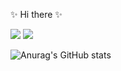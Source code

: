 
✨ Hi there ✨

<img src="https://camo.githubusercontent.com/50e5fe42456a664d3d35e7b1907475560b74cdce02c55b5f90cb9ef473e761f2/68747470733a2f2f696d672e736869656c64732e696f2f62616467652f507974686f6e2d37373641423f7374796c653d666c61742d737175617265266c6f676f3d507974686f6e266c6f676f436f6c6f723d7768697465" data-canonical-src="https://img.shields.io/badge/Python-776AB?style=flat-square&amp;logo=Python&amp;logoColor=white" style="max-width: 100%;">
<img src="https://camo.githubusercontent.com/50e5fe42456a664d3d35e7b1907475560b74cdce02c55b5f90cb9ef473e761f2/68747470733a2f2f696d672e736869656c64732e696f2f62616467652f507974686f6e2d37373641423f7374796c653d666c61742d737175617265266c6f676f3d507974686f6e266c6f676f436f6c6f723d7768697465" data-canonical-src="https://img.shields.io/badge/csharp-776AB?style=flat-square&amp;logo=Python&amp;logoColor=white" style="max-width: 100%;">


<!--
**bomnamu77/bomnamu77** is a ✨ _special_ ✨ repository because its `README.md` (this file) appears on your GitHub profile.

Here are some ideas to get you started:

- 🔭 I’m currently working on ...
- 🌱 I’m currently learning ...
- 👯 I’m looking to collaborate on ...
- 🤔 I’m looking for help with ...
- 💬 Ask me about ...
- 📫 How to reach me: ...
- 😄 Pronouns: ...
- ⚡ Fun fact: ...
-->
![Anurag's GitHub stats](https://github-readme-stats.vercel.app/api?username=bomnamu77&show_icons=true&theme=radical)
